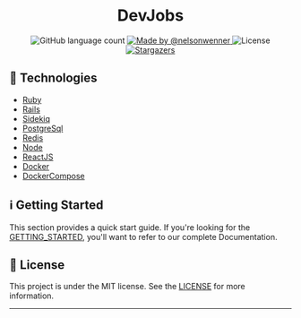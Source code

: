 <h1 align="center">
  DevJobs
</h1>

<p align="center">
  
  <img alt="GitHub language count" src="https://img.shields.io/github/languages/count/nelsonwenner/devjobs?color=%2304D361">

  <a href="https://github.com/nelsonwenner">
    <img alt="Made by @nelsonwenner" src="https://img.shields.io/badge/made%20by-%40nelsonwenner-%2304D361">
  </a>

  <img alt="License" src="https://img.shields.io/badge/license-MIT-%2304D361">

  <a href="https://github.com/nelsonwenner/ecommerce/stargazers">
    <img alt="Stargazers" src="https://img.shields.io/github/stars/nelsonwenner/devjobs?style=social">
  </a>
</p>

## :rocket: Technologies
* [Ruby](https://www.ruby-lang.org/en/)
* [Rails](https://rubyonrails.org/)
* [Sidekiq](https://sidekiq.org/)
* [PostgreSql](https://www.postgresql.org/)
* [Redis](https://redis.io/)
* [Node](https://nodejs.org/en/)
* [ReactJS](https://reactjs.org/)
* [Docker](https://www.docker.com/)
* [DockerCompose](https://docs.docker.com/compose/)

## :information_source: Getting Started
This section provides a quick start guide. If you're looking for the [GETTING_STARTED](GETTING_STARTED.md), you'll want to refer to our complete Documentation.

## :memo: License
This project is under the MIT license. See the [LICENSE](LICENSE.md) for more information.

---